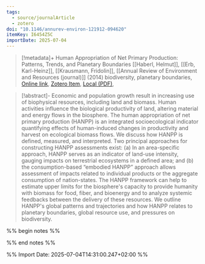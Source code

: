 ```yaml
---
tags:
  - source/journalArticle
  - zotero
doi: "10.1146/annurev-environ-121912-094620"
itemKey: I6454Z5C
importDate: 2025-07-04
---
```

>[!metadata]+
> Human Appropriation of Net Primary Production: Patterns, Trends, and Planetary Boundaries
> [[Haberl, Helmut]], [[Erb, Karl-Heinz]], [[Krausmann, Fridolin]], 
> [[Annual Review of Environment and Resources (journal)]] (2014)
> biodiversity, planetary boundaries, 
> [Online link](https://www.annualreviews.org/content/journals/10.1146/annurev-environ-121912-094620), [Zotero Item](zotero://select/library/items/I6454Z5C), [Local (PDF)](file://C:/Users/aburg/Documents/references/zotero/storage/B74QWQBE/Haberl2014_HumanAppropriation.pdf), 

>[!abstract]-
>Economic and population growth result in increasing use of biophysical resources, including land and biomass. Human activities influence the biological productivity of land, altering material and energy flows in the biosphere. The human appropriation of net primary production (HANPP) is an integrated socioecological indicator quantifying effects of human-induced changes in productivity and harvest on ecological biomass flows. We discuss how HANPP is defined, measured, and interpreted. Two principal approaches for constructing HANPP assessments exist: (a) In an area-specific approach, HANPP serves as an indicator of land-use intensity, gauging impacts on terrestrial ecosystems in a defined area; and (b) the consumption-based “embodied HANPP” approach allows assessment of impacts related to individual products or the aggregate consumption of nation-states. The HANPP framework can help to estimate upper limits for the biosphere&apos;s capacity to provide humanity with biomass for food, fiber, and bioenergy and to analyze systemic feedbacks between the delivery of these resources. We outline HANPP&apos;s global patterns and trajectories and how HANPP relates to planetary boundaries, global resource use, and pressures on biodiversity.

%% begin notes %%

%% end notes %%

%% Import Date: 2025-07-04T14:31:00.247+02:00 %%
